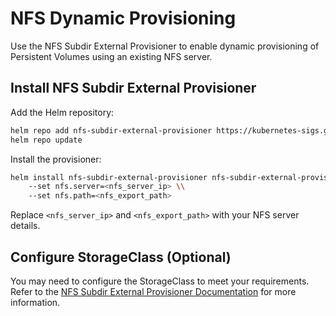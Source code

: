 # NFS Dynamic Provisioning

Use the NFS Subdir External Provisioner to enable dynamic provisioning of Persistent Volumes using an existing NFS server.

## Install NFS Subdir External Provisioner

Add the Helm repository:

```bash
helm repo add nfs-subdir-external-provisioner https://kubernetes-sigs.github.io/nfs-subdir-external-provisioner/
helm repo update
```

Install the provisioner:

```bash
helm install nfs-subdir-external-provisioner nfs-subdir-external-provisioner/nfs-subdir-external-provisioner \\
    --set nfs.server=<nfs_server_ip> \\
    --set nfs.path=<nfs_export_path>
```

Replace `<nfs_server_ip>` and `<nfs_export_path>` with your NFS server details.

## Configure StorageClass (Optional)

You may need to configure the StorageClass to meet your requirements. Refer to the [NFS Subdir External Provisioner Documentation](https://github.com/kubernetes-sigs/nfs-subdir-external-provisioner) for more information.
